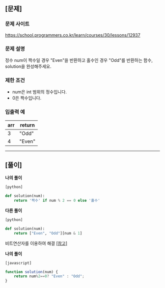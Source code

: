 ## [문제]
### 문제 사이트  
https://school.programmers.co.kr/learn/courses/30/lessons/12937

### 문제 설명
정수 num이 짝수일 경우 "Even"을 반환하고 홀수인 경우 "Odd"를 반환하는 함수, solution을 완성해주세요.

### 제한 조건
- num은 int 범위의 정수입니다.
- 0은 짝수입니다.

### 입출력 예
|arr|return|
|---|---|
|3|"Odd"|
|4|"Even"|

---
## [풀이]
**나의 풀이**
```python
[python]

def solution(num):
    return '짝수' if num % 2 == 0 else '홀수'
```

**다른 풀이**
```python
[python]

def solution(num):
    return ["Even", "Odd"][num & 1]
```
비트연산자를 이용하여 해결 [[참고]](https://codechacha.com/ko/python-difference-and-ampersand/)  

**나의 풀이**
```javascript
[javascript]

function solution(num) {
    return num%2==0? "Even" : "Odd";
}
```